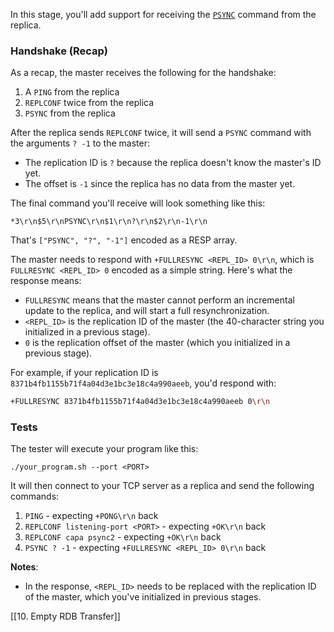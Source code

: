 In this stage, you'll add support for receiving the [`PSYNC`](https://redis.io/commands/psync/) command from the replica.

### Handshake (Recap)

As a recap, the master receives the following for the handshake:

1. A `PING` from the replica
2. `REPLCONF` twice from the replica
3. `PSYNC` from the replica

After the replica sends `REPLCONF` twice, it will send a `PSYNC` command with the arguments `? -1` to the master:

- The replication ID is `?` because the replica doesn't know the master's ID yet.
- The offset is `-1` since the replica has no data from the master yet.

The final command you'll receive will look something like this:

```
*3\r\n$5\r\nPSYNC\r\n$1\r\n?\r\n$2\r\n-1\r\n
```

That's `["PSYNC", "?", "-1"]` encoded as a RESP array.

The master needs to respond with `+FULLRESYNC <REPL_ID> 0\r\n`, which is `FULLRESYNC <REPL_ID> 0` encoded as a simple string. Here's what the response means:

- `FULLRESYNC` means that the master cannot perform an incremental update to the replica, and will start a full resynchronization.
- `<REPL_ID>` is the replication ID of the master (the 40-character string you initialized in a previous stage).
- `0` is the replication offset of the master (which you initialized in a previous stage).

For example, if your replication ID is `8371b4fb1155b71f4a04d3e1bc3e18c4a990aeeb`, you'd respond with:

```bash
+FULLRESYNC 8371b4fb1155b71f4a04d3e1bc3e18c4a990aeeb 0\r\n
```

### Tests

The tester will execute your program like this:

```
./your_program.sh --port <PORT>
```

It will then connect to your TCP server as a replica and send the following commands:

1. `PING` - expecting `+PONG\r\n` back
2. `REPLCONF listening-port <PORT>` - expecting `+OK\r\n` back
3. `REPLCONF capa psync2` - expecting `+OK\r\n` back
4. `PSYNC ? -1` - expecting `+FULLRESYNC <REPL_ID> 0\r\n` back

**Notes**:

- In the response, `<REPL_ID>` needs to be replaced with the replication ID of the master, which you've initialized in previous stages.

[[10. Empty RDB Transfer]]